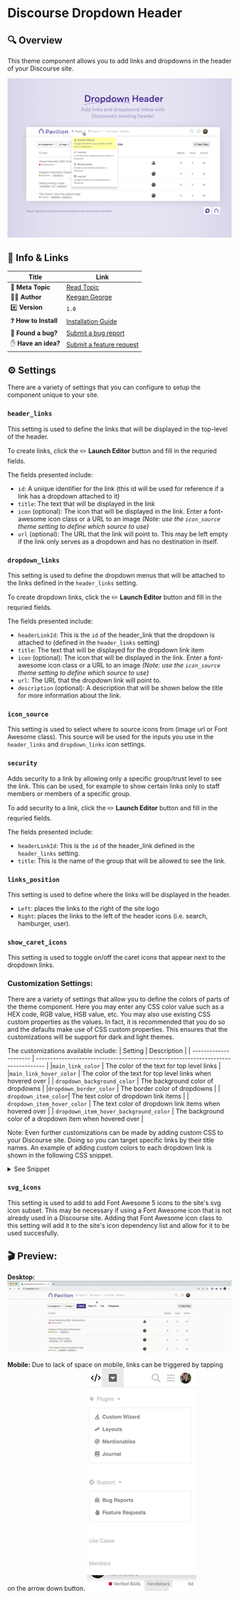 # Discourse Dropdown Header

## 🔍 Overview

This theme component allows you to add links and dropdowns in the header of your Discourse site.

![Banner Image](.github/images/banner.png)

## 🔗 Info &amp; Links

| Title                 | Link                                                                                                 |
| --------------------- | ---------------------------------------------------------------------------------------------------- |
| 📰 **Meta Topic**     | [Read Topic](https://meta.discourse.org/t/dropdown-header/226170)                                    |
| 👨‍💻 **Author**         | [Keegan George](https://github.com/keegangeorge/)                                                    |
| #️⃣ **Version**        | `1.0`                                                                                                |
| ❓ **How to Install** | [Installation Guide](https://meta.discourse.org/t/how-do-i-install-a-theme-or-theme-component/63682) |
| 🐛 **Found a bug?**   | [Submit a bug report](https://thepavilion.io/w/bug-report/steps/intro)                               |
| ✋ **Have an idea?**  | [Submit a feature request](https://thepavilion.io/w/bug-report/steps/intro)                          |

## ⚙️ Settings

There are a variety of settings that you can configure to setup the component unique to your site.

### `header_links`

This setting is used to define the links that will be displayed in the top-level of the header.

To create links, click the ✏️ **Launch Editor** button and fill in the requried fields.

The fields presented include:

- `id`: A unique identifier for the link (this id will be used for reference if a link has a dropdown attached to it)
- `title`: The text that will be displayed in the link
- `icon` (optional): The icon that will be displayed in the link. Enter a font-awesome icon class or a URL to an image _(Note: use the `icon_source` theme setting to define which source to use)_
- `url` (optional): The URL that the link will point to. This may be left empty if the link only serves as a dropdown and has no destination in itself.

### `dropdown_links`

This setting is used to define the dropdown menus that will be attached to the links defined in the `header_links` setting.

To create dropdown links, click the ✏️ **Launch Editor** button and fill in the requried fields.

The fields presented include:

- `headerLinkId`: This is the `id` of the header_link that the dropdown is attached to (defined in the `header_links` setting)
- `title`: The text that will be displayed for the dropdown link item
- `icon` (optional): The icon that will be displayed in the link. Enter a font-awesome icon class or a URL to an image _(Note: use the `icon_source` theme setting to define which source to use)_
- `url`: The URL that the dropdown link will point to.
- `description` (optional): A description that will be shown below the title for more information about the link.

### `icon_source`

This setting is used to select where to source icons from (image url or Font Awesome class). This source will be used for the inputs you use in the `header_links` and `dropdown_links` icon settings.

### `security`

Adds security to a link by allowing only a specific group/trust level to see the link. This can be used, for example to show certain links only to staff members or members of a specific group.

To add security to a link, click the ✏️ **Launch Editor** button and fill in the requried fields.

The fields presented include:

- `headerLinkId`: This is the `id` of the header_link defined in the `header_links` setting.
- `title`: This is the name of the group that will be allowed to see the link.

### `links_position`

This setting is used to define where the links will be displayed in the header.

- `Left`: places the links to the right of the site logo
- `Right`: places the links to the left of the header icons (i.e. search, hamburger, user).

### `show_caret_icons`

This setting is used to toggle on/off the caret icons that appear next to the dropdown links.

### Customization Settings:

There are a variety of settings that allow you to define the colors of parts of the theme component. Here you may enter any CSS color value such as a HEX code, RGB value, HSB value, etc. You may also use existing CSS custom properties as the values. In fact, it is recommended that you do so and the defaults make use of CSS custom properties. This ensures that the customizations will be support for dark and light themes.

The customizations available include:
| Setting | Description |
| --------------------- | --------------------------------------------------------------------------------- |
|`main_link_color` | The color of the text for top level links |
|`main_link_hover_color` | The color of the text for top level links when hovered over |
| `dropdown_background_color` | The background color of dropdowns |
|`dropdown_border_color` | The border color of dropdowns |
| `dropdown_item_color`| The text color of dropdown link items |
| `dropdown_item_hover_color` | The text color of dropdown link items when hovered over |
| `dropdown_item_hover_background_color` | The background color of a dropdown item when hovered over |

Note: Even further customizations can be made by adding custom CSS to your Discourse site. Doing so you can target specific links by their title names. An example of adding custom colors to each dropdown link is shown in the following CSS snippet.

<details>
<summary>See Snippet</summary>

```css
.custom-header-dropdown [title="Custom Wizard"] {
  color: rgb(0, 140, 255);
  background-color: rgba(0, 140, 255, 0.1);
}

.custom-header-dropdown [title="Layouts"] {
  color: #d1ae00;
  background-color: rgba(#ffd500, 0.1);
}

.custom-header-dropdown [title="Mentionables"] {
  color: #068f2d;
  background-color: rgba(#068f2d, 0.1);
}

.custom-header-dropdown [title="Journal"] {
  color: #8f0606;
  background-color: rgba(#8f0606, 0.1);
}
```

</details>

### `svg_icons`

This setting is used to add to add Font Awesome 5 icons to the site's svg icon subset. This may be necessary if using a Font Awesome icon that is not already used in a Discourse site. Adding that Font Awesome icon class to this setting will add it to the site's icon dependency list and allow for it to be used succesfully.

## 🎬 Preview:

**Desktop:**
![sample-video](.github/images/sample.gif)

**Mobile:**
Due to lack of space on mobile, links can be triggered by tapping on the arrow down button.
![sample-video](.github/images/mobile.png)
